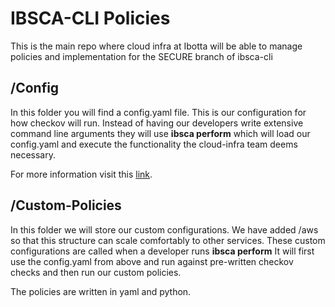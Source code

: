 # IBSCA-CLI Policies

This is the main repo where cloud infra at Ibotta will be able to manage policies and implementation for the SECURE branch of ibsca-cli

## /Config
In this folder you will find a config.yaml file.  This is our configuration for how checkov will run.  Instead of having our developers write extensive command line arguments they will use **ibsca perform** which will load our config.yaml and execute the functionality the cloud-infra team deems necessary.  

For more information visit this [link](https://bridgecrew.io/blog/checkov-config-file-repeatably-support-multiple-environments/).

## /Custom-Policies
In this folder we will store our custom configurations.  We have added /aws so that this structure can scale comfortably to other services.
 These custom configurations are called when a developer runs **ibsca perform**  It will first use the config.yaml from above and run against pre-written checkov checks and then run our custom policies. 
 
The policies are written in yaml and python.